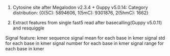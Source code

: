 1. Cytosine site after Megalodon v2.3.4 + Guppy v5.0.14: Category distribution: {0(5C): 5894606, 1(5mC): 9301876, 2(5hmC): 1662}


2. Extract features from single fast5 read after basecalling(Guppy v5.0.11) and resquiggle

Signal feature:
kmer sequence
signal mean for each base in kmer
signal std for each base in kmer
signal number for each base in kmer
signal range for each base in kmer

